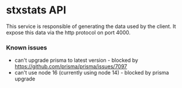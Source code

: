 # stxstats API

This service is responsible of generating the data used by the client. It expose this data via the http protocol on port 4000.

### Known issues

- can't upgrade prisma to latest version - blocked by https://github.com/prisma/prisma/issues/7097
- can't use node 16 (currently using node 14) - blocked by prisma upgrade

